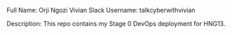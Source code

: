 Full Name: Orji Ngozi Vivian
Slack Username: talkcyberwithvivian

Description: This repo contains my Stage 0 DevOps deployment for HNG13.
